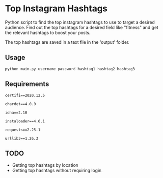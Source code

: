 # Top Instagram Hashtags
Python script to find the top instagram hashtags to use to target a desired audience.
Find out the top hashtags for a desired field like "fitness" and get the relevant hashtags to boost your posts.

The top hashtags are saved in a text file in the 'output' folder.

## Usage
`python main.py username password hashtag1 hashtag2 hashtag3`

## Requirements
`certifi==2020.12.5`

`chardet==4.0.0`

`idna==2.10`

`instaloader==4.6.1`

`requests==2.25.1`

`urllib3==1.26.3`

## TODO
* Getting top hashtags by location
* Getting top hashtags without requiring login.
